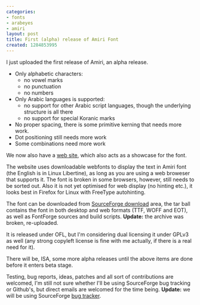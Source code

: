 ```yaml
---
categories:
- fonts
- arabeyes
- amiri
layout: post
title: First (alpha) release of Amiri Font
created: 1284853995
---
```

I just uploaded the first release of Amiri, an alpha release.

* Only alphabetic characters:
    * no vowel marks
    * no punctuation
    * no numbers
* Only Arabic languages is supported:
    * no support for other Arabic script languages, though the underlying structure is all there
    * no support for special Koranic marks
* No proper spacing, there is some primitive kerning that needs more work.
* Dot positioning still needs more work
* Some combinations need more work

We now also have a [web site](http://amiri.sourceforge.net), which also acts as a showcase for the font.
<!--break-->
The website uses downloadable webfonts to display the text in Amiri font (the English is in Linux Libertine), as long as you are using a web broweser that supports it. The font is broken in some browsers, however, still needs to be sorted out. Also it is not yet optimised for web display (no hinting etc.), it looks best in Firefox for Linux with FreeType autohinting.

The font can be downloaded from [SourceForge download](https://sourceforge.net/projects/amiri/files/) area, the tar ball contains the font in both desktop and web formats (TTF, WOFF and EOT), as well as FontForge sources and build scripts.
**Update:** the archive was broken, re-uploaded.

It is released under OFL, but I'm considering dual licensing it under GPLv3 as well (any strong copyleft license is fine with me actually, if there is a real need for it).

There will be, ISA, some more alpha releases until the above items are done before it enters beta stage.

Testing, bug reports, ideas, patches and all sort of contributions are welcomed, I'm still not sure whether I'll be using SourceForge bug tracking or Github's, but direct emails are welcomed for the time being.
**Update:** we will be using SourceForge [bug tracker](https://sourceforge.net/tracker/?group_id=320653).
